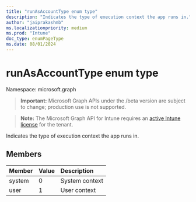 ```yaml
---
title: "runAsAccountType enum type"
description: "Indicates the type of execution context the app runs in."
author: "jaiprakashmb"
ms.localizationpriority: medium
ms.prod: "Intune"
doc_type: enumPageType
ms.date: 08/01/2024
---
```


# runAsAccountType enum type

Namespace: microsoft.graph

> **Important:** Microsoft Graph APIs under the /beta version are subject to change; production use is not supported.

> **Note:** The Microsoft Graph API for Intune requires an [active Intune license](https://go.microsoft.com/fwlink/?linkid=839381) for the tenant.

Indicates the type of execution context the app runs in.

## Members
|Member|Value|Description|
|:---|:---|:---|
|system|0|System context|
|user|1|User context|
